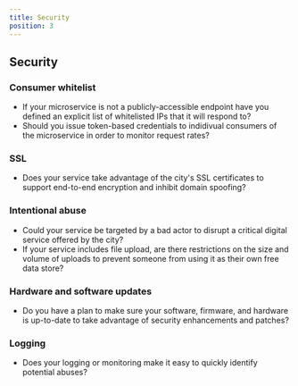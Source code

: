 ```yaml
---
title: Security
position: 3
---
```


## Security

### Consumer whitelist

- If your microservice is not a publicly-accessible endpoint have you defined an explicit list of whitelisted IPs that it will respond to?
- Should you issue token-based credentials to indidivual consumers of the microservice in order to monitor request rates?

### SSL

- Does your service take advantage of the city's SSL certificates to support end-to-end encryption and inhibit domain spoofing?

### Intentional abuse

- Could your service be targeted by a bad actor to disrupt a critical digital service offered by the city?
- If your service includes file upload, are there restrictions on the size and volume of uploads to prevent someone from using it as their own free data store?

### Hardware and software updates

- Do you have a plan to make sure your software, firmware, and hardware is up-to-date to take advantage of security enhancements and patches?

### Logging

- Does your logging or monitoring make it easy to quickly identify potential abuses?